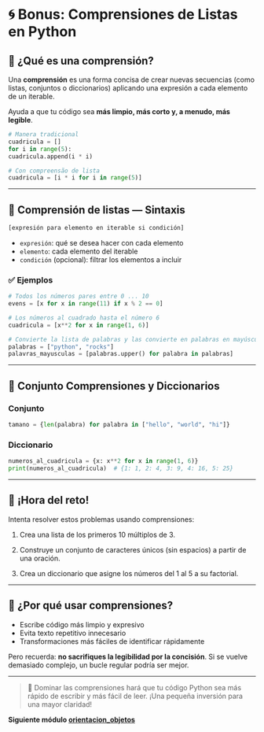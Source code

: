 # 🌀 Bonus: Comprensiones de Listas en Python

## 📌 ¿Qué es una comprensión?

Una **comprensión** es una forma concisa de crear nuevas secuencias (como listas, conjuntos o diccionarios) aplicando una expresión a cada elemento de un iterable.

Ayuda a que tu código sea **más limpio, más corto y, a menudo, más legible**.

```python
# Manera tradicional
cuadricula = []
for i in range(5):
cuadricula.append(i * i)

# Con compreensão de lista
cuadricula = [i * i for i in range(5)]
```

---

## 🧩 Comprensión de listas — Sintaxis

```python
[expresión para elemento en iterable si condición]
```

* `expresión`: qué se desea hacer con cada elemento
* `elemento`: cada elemento del iterable
* `condición` (opcional): filtrar los elementos a incluir

### ✅ Ejemplos

```python
# Todos los números pares entre 0 ... 10
evens = [x for x in range(11) if x % 2 == 0]

# Los números al cuadrado hasta el número 6
cuadricula = [x**2 for x in range(1, 6)]

# Convierte la lista de palabras y las convierte en palabras en mayúsculas
palabras = ["python", "rocks"]
palavras_mayusculas = [palabras.upper() for palabra in palabras]
```

---

## 🔄 Conjunto Comprensiones y Diccionarios

### Conjunto

```python
tamano = {len(palabra) for palabra in ["hello", "world", "hi"]}
```

### Diccionario

```python
numeros_al_cuadricula = {x: x**2 for x in range(1, 6)}
print(numeros_al_cuadricula)  # {1: 1, 2: 4, 3: 9, 4: 16, 5: 25}
```

---

## 🧪 ¡Hora del reto!

Intenta resolver estos problemas usando comprensiones:

1. Crea una lista de los primeros 10 múltiplos de 3.

2. Construye un conjunto de caracteres únicos (sin espacios) a partir de una oración.

3. Crea un diccionario que asigne los números del 1 al 5 a su factorial.

---

## 🎯 ¿Por qué usar comprensiones?

* Escribe código más limpio y expresivo
* Evita texto repetitivo innecesario
* Transformaciones más fáciles de identificar rápidamente

Pero recuerda: **no sacrifiques la legibilidad por la concisión**. Si se vuelve demasiado complejo, un bucle regular podría ser mejor.

---

> 🚀 Dominar las comprensiones hará que tu código Python sea más rápido de escribir y más fácil de leer. ¡Una pequeña inversión para una mayor claridad!

**Siguiente módulo [orientacion_objetos](../4.%20orientacion_objetos/readme.md)**